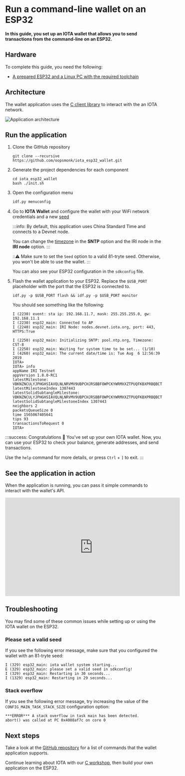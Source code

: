 # Run a command-line wallet on an ESP32

**In this guide, you set up an IOTA wallet that allows you to send transactions from the command-line on an ESP32.**

## Hardware

To complete this guide, you need the following:

- [A prepared ESP32 and a Linux PC with the required toolchain](../introduction/get-started.md)

## Architecture

The wallet application uses the [C client library](root://client-libraries/0.1/getting-started/c-quickstart.md) to interact with the an IOTA network.

![Application architecture](https://raw.githubusercontent.com/oopsmonk/iota_esp32_wallet/master/images/esp32_wallet_block_diagram.png)

## Run the application

1. Clone the GitHub repository  

    ```shell
    git clone --recursive https://github.com/oopsmonk/iota_esp32_wallet.git
    ```

2. Generate the project dependencies for each component

    ```shell
    cd iota_esp32_wallet
    bash ./init.sh
    ```  

3. Open the configuration menu

    ```bash
    idf.py menuconfig
    ```

4. Go to **IOTA Wallet** and configure the wallet with your WiFi network credentials and a new [seed](root://getting-started/0.1/clients/seeds.md)

    :::info:
    By default, this application uses China Standard Time and connects to a Devnet node.
    
    You can change the [timezone](https://github.com/nayarsystems/posix_tz_db/blob/master/zones.json) in the **SNTP** option and the IRI node in the **IRI node** option.
    :::

    :::warning:
    Make sure to set the `Seed` option to a valid 81-tryte seed. Otherwise, you won't be able to use the wallet.
    :::

    You can also see your ESP32 configuration in the `sdkconfig` file.

5. Flash the wallet application to your ESP32. Replace the `$USB_PORT` placeholder with the port that the ESP32 is connected to.

    ```shell
    idf.py -p $USB_PORT flash && idf.py -p $USB_PORT monitor
    ```

    You should see something like the following:
    
    ```shell
    I (2230) event: sta ip: 192.168.11.7, mask: 255.255.255.0, gw: 192.168.11.1
    I (2230) esp32_main: Connected to AP
    I (2240) esp32_main: IRI Node: nodes.devnet.iota.org, port: 443, HTTPS:True

    I (2250) esp32_main: Initializing SNTP: pool.ntp.org, Timezone: CST-8
    I (2250) esp32_main: Waiting for system time to be set... (1/10)
    I (4260) esp32_main: The current date/time is: Tue Aug  6 12:56:39 2019
    IOTA> 
    IOTA> info
    appName IRI Testnet 
    appVersion 1.8.0-RC1 
    latestMilestone: VBKNZNCULYJPHGHSIAVQLNLNRVMV9UBPCHJRSBBFOWPCKYWRMXXZTPUQFKBXPRBQBCTHVMMMZZJTQG999
    latestMilestoneIndex 1307443 
    latestSolidSubtangleMilestone: VBKNZNCULYJPHGHSIAVQLNLNRVMV9UBPCHJRSBBFOWPCKYWRMXXZTPUQFKBXPRBQBCTHVMMMZZJTQG999
    latestSolidSubtangleMilestoneIndex 1307443 
    neighbors 2 
    packetsQueueSize 0 
    time 1565067405641 
    tips 93 
    transactionsToRequest 0 
    IOTA> 
    ```

:::success: Congratulations :tada:
You've set up your own IOTA wallet. Now, you can use your ESP32 to check your balance, generate addresses, and send transactions.

Use the `help` command for more details, or press `Ctrl` + `]` to exit.
:::

## See the application in action

When the application is running, you can pass it simple commands to interact with the wallet's API.

<iframe width="560" height="315" src="https://www.youtube.com/embed/e6pxDTqd5Pw" frameborder="0" allow="accelerometer; autoplay; encrypted-media; gyroscope; picture-in-picture" allowfullscreen></iframe>

## Troubleshooting

You may find some of these common issues while setting up or using the IOTA wallet on the ESP32.

### Please set a valid seed

If you see the following error message, make sure that you configured the wallet with an 81-tryte seed:

```shell
I (329) esp32_main: iota wallet system starting...
E (329) esp32_main: please set a valid seed in sdkconfig!
I (329) esp32_main: Restarting in 30 seconds...
I (1329) esp32_main: Restarting in 29 seconds...
```

### Stack overflow

If you see the following error message, try increasing the value of the `CONFIG_MAIN_TASK_STACK_SIZE` configuration option:

```shell
***ERROR*** A stack overflow in task main has been detected.
abort() was called at PC 0x4008af7c on core 0
```

## Next steps

Take a look at the [GitHub repository](https://github.com/oopsmonk/iota_esp32_wallet/blob/master/main/wallet_system.c) for a list of commands that the wallet application supports.

Continue learning about IOTA with our [C workshop](../how-to-guides/c/get-started.md), then build your own application on the ESP32.
